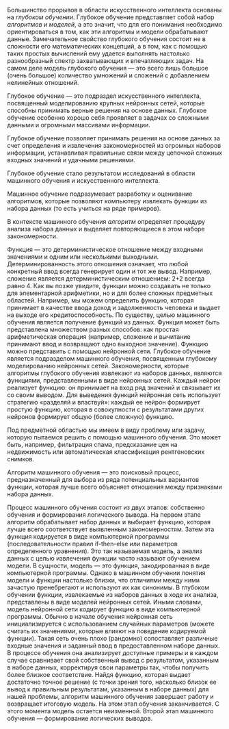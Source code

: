 Большинство прорывов в области искусственного интеллекта основаны на *глубоком обуче­нии*.
Глубокое обучение представляет собой набор *алгоритмов* и *моделей*, а это значит, что для его понимания необходимо ориентироваться в том, как эти алгоритмы и модели обрабатывают данные. 
Замечательное свойство глубокого обучения состоит не в сложности его математических концепций, а в том, как с помощью таких простых вычис­лений ему удается выполнять настолько разнообразный спектр захватываю­щих и впечатляющих задач.  На самом
деле модель глубокого обучения — это всего лишь большое (очень большое) количество умножений и сложений с добавлением нелинейных отношений.

Глубокое обучение — это подраздел искусственного интеллекта, посвящен­ный моделированию крупных нейронных сетей, которые способны прини­мать верные решения на основе данных.  Глубокое обучение особенно хорошо себя проявляет в задачах со сложными данными и огромными массивами информации.

Глубокое обучение позволяет принимать решения на основе данных за счет определения и извлечения закономерностей из огромных наборов информации, устанавливая правильные связи между цепочкой сложных входных значений и удачными решениями.

Глубокое обучение стало результатом исследований в области машинного об­учения и искусственного интеллекта. 

Машинное обучение подразумевает разработку и оценивание алгоритмов, которые позволяют компьютеру извлекать функции из набора данных (то есть учиться на ряде примеров). 

В контексте машинного обучения *алгоритм* определяет процедуру анализа набора данных и выделяет повторяющиеся в этом наборе закономер­ности.

Функция — это детерминистическое отношение между входными значе­ниями и одним или несколькими выходными. Детерминированность этого отношения означает, что любой конкретный ввод всегда генерирует один и тот же вывод. Например, сложение является детерминистическим отноше­нием: 2+2 всегда равно 4. Как вы позже увидите, функции можно создавать не только для элементарной арифметики, но и для более сложных предмет­ных областей. Например, мы можем определить функцию, которая принимает в качестве ввода доход и задолженность человека и выдает на выходе его кредитоспособность. По существу, целью машинного обуче­ния является получение функций из данных. Функция может быть представлена множеством разных способов: как простая арифметическая операция (напри­мер, сложение и вычитание принимают ввод и возвращают одно выходное зна­чение). Функцию можно представить с помощью нейронной сети. Глубокое об­учение является подразделом машинного обучения, посвященным глубокому моделированию нейронных сетей.  Закономерности, которые алгоритмы глу­бокого обучения извлекают из наборов данных, являются функциями, пред­ставленными в виде нейронных сетей. Каждый нейрон реализует функцию: он при­нимает на вход ряд значений и связывает их со своим выводом. Для выведения функций нейронная сеть использует стратегию «разде­ляй и властвуй»: каждый ее нейрон формирует простую функцию, которая в совокупности с результатами других нейронов формирует общую (более сложную) функцию. 

  Под предметной областью мы имеем в виду проблему или задачу, которую пыта­емся решить с помощью машинного обучения. Это может быть, например, филь­трация спама, предсказание цен на недвижимость или автоматическая классифи­кация рентгеновских снимков.

  Алгоритм машинного обучения — это поисковый процесс, предназначенный для выбора из ряда потенциальных вариантов функции, которая лучше всего объясняет отношения между признаками набора данных.

Процесс машинного обучения состоит из двух этапов: собственно обуче­ния и формирования логического вывода. 
На первом этапе алгоритм обра­батывает набор данных и выбирает функцию, которая лучше всего соответ­ствует выявленным закономерностям. Затем эта функция кодируется в виде компьютерной программы (последовательности правил if-then-else или па­раметров определенного уравнения). Это так называемая модель, а анализ данных с целью извлечения функции часто называют обучением модели. В сущности, модель — это функция, закодированная в виде компьютер­ной программы. Однако в машинном обучении понятия модели и функции настолько близки, что отличиями между ними зачастую пренебрегают и ис­пользуют их как синонимы.
В глубоком обучении функции, извлекаемые из наборов данных в ходе их анализа, представлены в виде моделей нейронных сетей. Иными словами, модель нейронной сети кодирует функцию в виде компьютерной программы. Обычно в начале обучения нейронная сеть инициализируется с использова­нием случайных параметров (можете считать их значениями, которые влияют на поведение ко­дируемой функции). Такая сеть очень плохо (рандомно) сопоставляет различные входные значения и заданный ввод в предоставленном наборе данных. В процессе об­учения она анализирует доступные примеры и в каждом случае сравнивает свой собственный вывод с результатом, указанным в наборе данных, корректируя свои параметры так, чтобы получить более близкое соответствие. Найдя функцию, которая выдает достаточно точное решение (с точки зрения того, на­сколько близок ее вывод к правильным результатам, указанным в наборе дан­ных) для нашей проблемы, алгоритм машинного обучения завершает работу и возвращает итоговую модель. На этом этап обучения заканчивается. С этого момента модель остается неизменной.
Второй этап машинного обучения — формирование логических выводов. 

